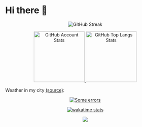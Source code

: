 # Hi there 👋

<p align="center">
   <a>
   <img src="https://streak-stats.demolab.com?user=Andcool-Systems&theme=transparent&border=22282E" alt="GitHub Streak" />
   </a>
</p>

<p align="center">
   <a href="#">
   <img 
      src="https://github-readme-stats.vercel.app/api?username=Andcool-Systems&show_icons=true&border_color=30363d&bg_color=0d1117&text_color=eef2ff&title_color=818cf8&count_private=true&border_radius=4" 
      alt="GitHub Account Stats"
      height="160"
      /img>
   </a>
   <a href="#">
   <img 
      src="https://github-readme-stats.vercel.app/api/top-langs/?username=Andcool-Systems&layout=compact&border_color=30363d&bg_color=0d1117&text_color=eef2ff&title_color=818cf8&border_radius=4&count_private=true"
      alt="GitHub Top Langs Stats"
      height="160"
      /img>
   </a>
</p>

Weather in my city <a href="https://github.com/Andcool-Systems/weather-widget-api">(source)</a>:
<p align="center">
   <a href="https://github.com/Andcool-Systems/weather-widget-api">
   <img 
      src="https://weather.andcool.ru/api?place=ростов на дону&language=en&theme=pixel-city&size=small"
      alt="Some errors"
      /img>
   </a>
</p>

<p align="center">
   <a href="https://wakatime.com/@messenger_qs">
   <img 
      src="https://wakatime.com/badge/user/018c1ed7-aa46-4a1a-89ce-326d0c4b0b75.svg"
      alt="wakatime stats"
      /img>
   </a>
</p>

<p align="center">
  <a href="https://skillicons.dev">
    <img src="https://skillicons.dev/icons?i=py,cpp,c,processing,visualstudio,vscode,fastapi,figma,firebase,cloudflare,html,css,js,ts,nodejs,react,prisma,linux,discord,stackoverflow,bots,git,github,arduino,raspberrypi,bash,ai,ps,postman,powershell,replit&perline=13" />
  </a>
</p>

